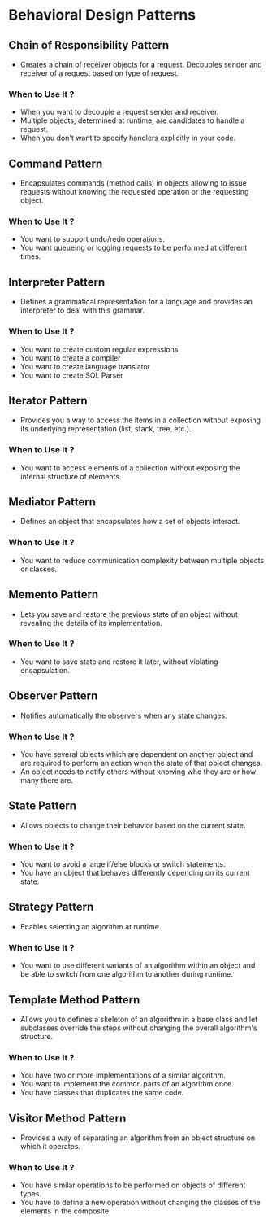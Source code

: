 # Behavioral Design Patterns

## Chain of Responsibility Pattern

-  Creates a chain of receiver objects for a request. Decouples sender and receiver of a request based on type of request.

<h3> When to Use It ? </h3>

- When you want to decouple a request sender and receiver.
- Multiple objects, determined at runtime, are candidates to handle a request.
- When you don't want to specify handlers explicitly in your code.


## Command Pattern

- Encapsulates commands (method calls) in objects allowing to issue requests without knowing the requested operation or the requesting object.

<h3> When to Use It ? </h3>

- You want to support undo/redo operations.
- You want queueing or logging requests to be performed at different times.


## Interpreter Pattern

- Defines a grammatical representation for a language and provides an interpreter to deal with this grammar.

<h3> When to Use It ? </h3>

- You want to create custom regular expressions
- You want to create a compiler
- You want to create language translator
- You want to create SQL Parser


## Iterator Pattern

- Provides you a way to access the items in a collection without exposing its underlying representation (list, stack, tree, etc.).

<h3> When to Use It ? </h3>

- You want to access elements of a collection without exposing the internal structure of elements.


## Mediator Pattern

- Defines an object that encapsulates how a set of objects interact.

<h3> When to Use It ? </h3>

- You want to reduce communication complexity between multiple objects or classes.


## Memento Pattern

-  Lets you save and restore the previous state of an object without revealing the details of its implementation.

<h3> When to Use It ? </h3>

- You want to save state and restore it later, without violating encapsulation. 

## Observer Pattern

-  Notifies automatically the observers when any state changes.

<h3> When to Use It ? </h3>

- You have several objects which are dependent on another object and are required to perform an action when the state of that object changes.
- An object needs to notify others without knowing who they are or how many there are.

## State Pattern

-  Allows objects to change their behavior based on the current state.

<h3> When to Use It ? </h3>

- You want to avoid a large if/else blocks or switch statements.
- You have an object that behaves differently depending on its current state.

## Strategy Pattern

-  Enables selecting an algorithm at runtime. 

<h3> When to Use It ? </h3>

- You want to use different variants of an algorithm within an object and be able to switch from one algorithm to another during runtime.

## Template Method Pattern

-  Allows you to defines a skeleton of an algorithm in a base class and let subclasses override the steps without changing the overall algorithm's structure. 

<h3> When to Use It ? </h3>

- You have two or more implementations of a similar algorithm.
- You want to implement the common parts of an algorithm once.
- You have classes that duplicates the same code.

## Visitor Method Pattern

-  Provides a way of separating an algorithm from an object structure on which it operates. 

<h3> When to Use It ? </h3>

- You have similar operations to be performed on objects of different types. 
- You have to define a new operation without changing the classes of the elements in the composite.
